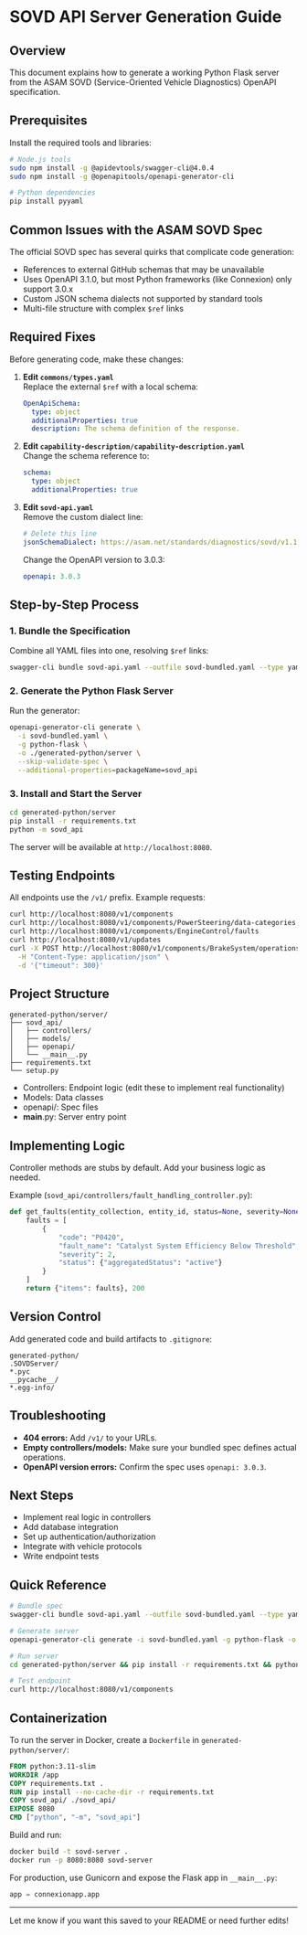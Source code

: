 # SOVD API Server Generation Guide

## Overview

This document explains how to generate a working Python Flask server from the ASAM SOVD (Service-Oriented Vehicle Diagnostics) OpenAPI specification.

## Prerequisites

Install the required tools and libraries:

```bash
# Node.js tools
sudo npm install -g @apidevtools/swagger-cli@4.0.4
sudo npm install -g @openapitools/openapi-generator-cli

# Python dependencies
pip install pyyaml
```

## Common Issues with the ASAM SOVD Spec

The official SOVD spec has several quirks that complicate code generation:

- References to external GitHub schemas that may be unavailable
- Uses OpenAPI 3.1.0, but most Python frameworks (like Connexion) only support 3.0.x
- Custom JSON schema dialects not supported by standard tools
- Multi-file structure with complex `$ref` links

## Required Fixes

Before generating code, make these changes:

1. **Edit `commons/types.yaml`**  
   Replace the external `$ref` with a local schema:
   ```yaml
   OpenApiSchema:
     type: object
     additionalProperties: true
     description: The schema definition of the response.
   ```

2. **Edit `capability-description/capability-description.yaml`**  
   Change the schema reference to:
   ```yaml
   schema:
     type: object
     additionalProperties: true
   ```

3. **Edit `sovd-api.yaml`**  
   Remove the custom dialect line:
   ```yaml
   # Delete this line
   jsonSchemaDialect: https://asam.net/standards/diagnostics/sovd/v1.1/dialect
   ```
   Change the OpenAPI version to 3.0.3:
   ```yaml
   openapi: 3.0.3
   ```

## Step-by-Step Process

### 1. Bundle the Specification

Combine all YAML files into one, resolving `$ref` links:

```bash
swagger-cli bundle sovd-api.yaml --outfile sovd-bundled.yaml --type yaml --dereference
```

### 2. Generate the Python Flask Server

Run the generator:

```bash
openapi-generator-cli generate \
  -i sovd-bundled.yaml \
  -g python-flask \
  -o ./generated-python/server \
  --skip-validate-spec \
  --additional-properties=packageName=sovd_api
```

### 3. Install and Start the Server

```bash
cd generated-python/server
pip install -r requirements.txt
python -m sovd_api
```

The server will be available at `http://localhost:8080`.

## Testing Endpoints

All endpoints use the `/v1/` prefix. Example requests:

```bash
curl http://localhost:8080/v1/components
curl http://localhost:8080/v1/components/PowerSteering/data-categories
curl http://localhost:8080/v1/components/EngineControl/faults
curl http://localhost:8080/v1/updates
curl -X POST http://localhost:8080/v1/components/BrakeSystem/operations/BleedBrakes/executions \
  -H "Content-Type: application/json" \
  -d '{"timeout": 300}'
```

## Project Structure

```
generated-python/server/
├── sovd_api/
│   ├── controllers/
│   ├── models/
│   ├── openapi/
│   └── __main__.py
├── requirements.txt
└── setup.py
```

- Controllers: Endpoint logic (edit these to implement real functionality)
- Models: Data classes
- openapi/: Spec files
- __main__.py: Server entry point

## Implementing Logic

Controller methods are stubs by default. Add your business logic as needed.

Example (`sovd_api/controllers/fault_handling_controller.py`):

```python
def get_faults(entity_collection, entity_id, status=None, severity=None, scope=None):
    faults = [
        {
            "code": "P0420",
            "fault_name": "Catalyst System Efficiency Below Threshold",
            "severity": 2,
            "status": {"aggregatedStatus": "active"}
        }
    ]
    return {"items": faults}, 200
```

## Version Control

Add generated code and build artifacts to `.gitignore`:

```
generated-python/
.SOVDServer/
*.pyc
__pycache__/
*.egg-info/
```

## Troubleshooting

- **404 errors:** Add `/v1/` to your URLs.
- **Empty controllers/models:** Make sure your bundled spec defines actual operations.
- **OpenAPI version errors:** Confirm the spec uses `openapi: 3.0.3`.

## Next Steps

- Implement real logic in controllers
- Add database integration
- Set up authentication/authorization
- Integrate with vehicle protocols
- Write endpoint tests

## Quick Reference

```bash
# Bundle spec
swagger-cli bundle sovd-api.yaml --outfile sovd-bundled.yaml --type yaml --dereference

# Generate server
openapi-generator-cli generate -i sovd-bundled.yaml -g python-flask -o ./generated-python/server --skip-validate-spec

# Run server
cd generated-python/server && pip install -r requirements.txt && python -m sovd_api

# Test endpoint
curl http://localhost:8080/v1/components
```

## Containerization

To run the server in Docker, create a `Dockerfile` in `generated-python/server/`:

```dockerfile
FROM python:3.11-slim
WORKDIR /app
COPY requirements.txt .
RUN pip install --no-cache-dir -r requirements.txt
COPY sovd_api/ ./sovd_api/
EXPOSE 8080
CMD ["python", "-m", "sovd_api"]
```

Build and run:

```bash
docker build -t sovd-server .
docker run -p 8080:8080 sovd-server
```

For production, use Gunicorn and expose the Flask app in `__main__.py`:

```python
app = connexionapp.app
```

---

Let me know if you want this saved to your README or need further edits!